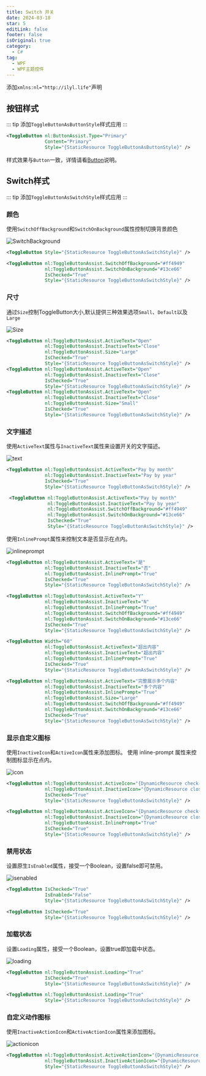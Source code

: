 ```yaml
---
title: Switch 开关
date: 2024-03-18
star: 5
editLink: false
footer: false
isOriginal: true
category:
  - C#
tag:
  - WPF
  - WPF主题控件
---
```


添加`xmlns:nl="http://ilyl.life"`声明

## 按钮样式

::: tip
添加`ToggleButtonAsButtonStyle`样式应用
:::

```xml
<ToggleButton nl:ButtonAssist.Type="Primary"
              Content="Primary"
              Style="{StaticResource ToggleButtonAsButtonStyle}" />
```

样式效果与`Button`一致，详情请看[Button](./button.md)说明。

## Switch样式

::: tip
添加`ToggleButtonAsSwitchStyle`样式应用
:::

### 颜色

使用`SwitchOffBackground`和`SwitchOnBackground`属性控制切换背景颜色

![SwitchBackground](https://nas.ilyl.life:8092/wpf-theme/toggle-button/togglebutton-color.gif)

```xml
<ToggleButton Style="{StaticResource ToggleButtonAsSwitchStyle}" />

<ToggleButton nl:ToggleButtonAssist.SwitchOffBackground="#ff4949"
              nl:ToggleButtonAssist.SwitchOnBackground="#13ce66"
              IsChecked="True"
              Style="{StaticResource ToggleButtonAsSwitchStyle}" />
```

### 尺寸

通过`Size`控制ToggleButton大小,默认提供三种效果选项`Small`、`Default`以及`Large`

![Size](https://nas.ilyl.life:8092/wpf-theme/toggle-button/togglebutton-size.gif)

```xml
<ToggleButton nl:ToggleButtonAssist.ActiveText="Open"
              nl:ToggleButtonAssist.InactiveText="Close"
              nl:ToggleButtonAssist.Size="Large"
              IsChecked="True"
              Style="{StaticResource ToggleButtonAsSwitchStyle}" />
<ToggleButton nl:ToggleButtonAssist.ActiveText="Open"
              nl:ToggleButtonAssist.InactiveText="Close"
              IsChecked="True"
              Style="{StaticResource ToggleButtonAsSwitchStyle}" />
<ToggleButton nl:ToggleButtonAssist.ActiveText="Open"
              nl:ToggleButtonAssist.InactiveText="Close"
              nl:ToggleButtonAssist.Size="Small"
              IsChecked="True"
              Style="{StaticResource ToggleButtonAsSwitchStyle}" />
```

### 文字描述

使用`ActiveText`属性与`InactiveText`属性来设置开关的文字描述。 

![text](https://nas.ilyl.life:8092/wpf-theme/toggle-button/togglebutton-text.gif)

```xml
<ToggleButton nl:ToggleButtonAssist.ActiveText="Pay by month"
              nl:ToggleButtonAssist.InactiveText="Pay by year"
              IsChecked="True"
              Style="{StaticResource ToggleButtonAsSwitchStyle}" />

 <ToggleButton nl:ToggleButtonAssist.ActiveText="Pay by month"
               nl:ToggleButtonAssist.InactiveText="Pay by year"
               nl:ToggleButtonAssist.SwitchOffBackground="#ff4949"
               nl:ToggleButtonAssist.SwitchOnBackground="#13ce66"
               IsChecked="True"
               Style="{StaticResource ToggleButtonAsSwitchStyle}" />
```

使用`InlinePrompt`属性来控制文本是否显示在点内。

![inlineprompt](https://nas.ilyl.life:8092/wpf-theme/toggle-button/togglebutton-inlineprompt.gif)

```xml
<ToggleButton nl:ToggleButtonAssist.ActiveText="是"
              nl:ToggleButtonAssist.InactiveText="否"
              nl:ToggleButtonAssist.InlinePrompt="True"
              IsChecked="True"
              Style="{StaticResource ToggleButtonAsSwitchStyle}" />

<ToggleButton nl:ToggleButtonAssist.ActiveText="Y"
              nl:ToggleButtonAssist.InactiveText="N"
              nl:ToggleButtonAssist.InlinePrompt="True"
              nl:ToggleButtonAssist.SwitchOffBackground="#ff4949"
              nl:ToggleButtonAssist.SwitchOnBackground="#13ce66"
              IsChecked="True"
              Style="{StaticResource ToggleButtonAsSwitchStyle}" />

<ToggleButton Width="60"
              nl:ToggleButtonAssist.ActiveText="超出内容"
              nl:ToggleButtonAssist.InactiveText="超出内容"
              nl:ToggleButtonAssist.InlinePrompt="True"
              IsChecked="True"
              Style="{StaticResource ToggleButtonAsSwitchStyle}" />

<ToggleButton nl:ToggleButtonAssist.ActiveText="完整展示多个内容"
              nl:ToggleButtonAssist.InactiveText="多个内容"
              nl:ToggleButtonAssist.InlinePrompt="True"
              nl:ToggleButtonAssist.Size="Large"
              nl:ToggleButtonAssist.SwitchOffBackground="#ff4949"
              nl:ToggleButtonAssist.SwitchOnBackground="#13ce66"
              IsChecked="True"
              Style="{StaticResource ToggleButtonAsSwitchStyle}" />
```

### 显示自定义图标

使用`InactiveIcon`和`ActiveIcon`属性来添加图标。 使用 inline-prompt 属性来控制图标显示在点内。

![icon](https://nas.ilyl.life:8092/wpf-theme/toggle-button/togglebutton-icon.gif)

```xml
<ToggleButton nl:ToggleButtonAssist.ActiveIcon="{DynamicResource check-icon}"
              nl:ToggleButtonAssist.InactiveIcon="{DynamicResource close-icon}"
              IsChecked="True"
              Style="{StaticResource ToggleButtonAsSwitchStyle}" />

<ToggleButton nl:ToggleButtonAssist.ActiveIcon="{DynamicResource check-icon}"
              nl:ToggleButtonAssist.InactiveIcon="{DynamicResource close-icon}"
              nl:ToggleButtonAssist.InlinePrompt="True"
              IsChecked="True"
              Style="{StaticResource ToggleButtonAsSwitchStyle}" />
```

### 禁用状态

设置原生`IsEnabled`属性，接受一个Boolean，设置false即可禁用。

![isenabled](https://nas.ilyl.life:8092/wpf-theme/toggle-button/togglebutton-isenabled.gif)

```xml
<ToggleButton IsChecked="True"
              IsEnabled="False"
              Style="{StaticResource ToggleButtonAsSwitchStyle}" />

<ToggleButton IsChecked="True"
              Style="{StaticResource ToggleButtonAsSwitchStyle}" />
```

### 加载状态

设置`Loading`属性，接受一个Boolean，设置true即加载中状态。

![loading](https://nas.ilyl.life:8092/wpf-theme/toggle-button/togglebutton-loading.gif)

```xml
<ToggleButton nl:ToggleButtonAssist.Loading="True"
              IsChecked="True"
              Style="{StaticResource ToggleButtonAsSwitchStyle}" />

<ToggleButton nl:ToggleButtonAssist.Loading="True" 
              Style="{StaticResource ToggleButtonAsSwitchStyle}" />
```

### 自定义动作图标

使用`InactiveActionIcon`和`ActiveActionIcon`属性来添加图标。

![actionicon](https://nas.ilyl.life:8092/wpf-theme/toggle-button/togglebutton-actionicon.gif)

```xml
<ToggleButton nl:ToggleButtonAssist.ActiveActionIcon="{DynamicResource active-action-icon}"
              nl:ToggleButtonAssist.InactiveActionIcon="{DynamicResource inactive-action-icon}"
              Style="{StaticResource ToggleButtonAsSwitchStyle}" />
```
